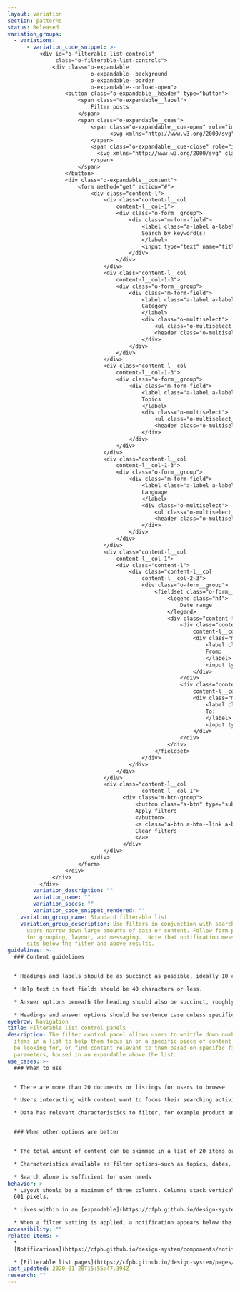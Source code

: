 ```yaml
---
layout: variation
section: patterns
status: Released
variation_groups:
  - variations:
      - variation_code_snippet: >-
          <div id="o-filterable-list-controls"
               class="o-filterable-list-controls">
              <div class="o-expandable
                          o-expandable--background
                          o-expandable--border
                          o-expandable--onload-open">
                  <button class="o-expandable__header" type="button">
                      <span class="o-expandable__label">
                          Filter posts
                      </span>
                      <span class="o-expandable__cues">
                          <span class="o-expandable__cue-open" role="img" aria-label="Show filters">
                                <svg xmlns="http://www.w3.org/2000/svg" class="cf-icon-svg cf-icon-svg--plus-round" viewBox="0 0 17 20.4"><path d="M16.416 10.283A7.917 7.917 0 1 1 8.5 2.366a7.916 7.916 0 0 1 7.916 7.917zm-2.958.01a.792.792 0 0 0-.792-.792H9.284V6.12a.792.792 0 1 0-1.583 0V9.5H4.32a.792.792 0 0 0 0 1.584H7.7v3.382a.792.792 0 0 0 1.583 0v-3.382h3.382a.792.792 0 0 0 .792-.791z"/></svg>
                          </span>
                          <span class="o-expandable__cue-close" role="img" aria-label="Hide filters">
                            <svg xmlns="http://www.w3.org/2000/svg" class="cf-icon-svg cf-icon-svg--minus-round" viewBox="0 0 17 20.4"><path d="M16.416 10.283A7.917 7.917 0 1 1 8.5 2.366a7.916 7.916 0 0 1 7.916 7.917zm-2.958.01a.792.792 0 0 0-.792-.792H4.32a.792.792 0 0 0 0 1.583h8.346a.792.792 0 0 0 .792-.791z"/></svg>
                          </span>
                      </span>
                  </button>
                  <div class="o-expandable__content">
                      <form method="get" action="#">
                          <div class="content-l">
                              <div class="content-l__col
                                  content-l__col-1">
                                  <div class="o-form__group">
                                      <div class="m-form-field">
                                          <label class="a-label a-label--heading" for="o-filterable-list-controls_title">
                                          Search by keyword(s)
                                          </label>
                                          <input type="text" name="title" id="o-filterable-list-controls_title" class="a-text-input a-text-input--full" maxlength="250">
                                      </div>
                                  </div>
                              </div>
                              <div class="content-l__col
                                  content-l__col-1-3">
                                  <div class="o-form__group">
                                      <div class="m-form-field">
                                          <label class="a-label a-label--heading" for="o-filterable-list-controls_categories">
                                          Category
                                          </label>
                                          <div class="o-multiselect">
                                              <ul class="o-multiselect__choices"></ul>
                                              <header class="o-multiselect__header"><input class="o-multiselect__search a-text-input" type="text" placeholder="Select up to five" id="o-filterable-list-controls_categories" autocomplete="off"></header>
                                          </div>
                                      </div>
                                  </div>
                              </div>
                              <div class="content-l__col
                                  content-l__col-1-3">
                                  <div class="o-form__group">
                                      <div class="m-form-field">
                                          <label class="a-label a-label--heading" for="o-filterable-list-controls_topics">
                                          Topics
                                          </label>
                                          <div class="o-multiselect">
                                              <ul class="o-multiselect__choices"></ul>
                                              <header class="o-multiselect__header"><input class="o-multiselect__search a-text-input" type="text" placeholder="Select up to five" id="o-filterable-list-controls_topics" autocomplete="off"></header>
                                          </div>
                                      </div>
                                  </div>
                              </div>
                              <div class="content-l__col
                                  content-l__col-1-3">
                                  <div class="o-form__group">
                                      <div class="m-form-field">
                                          <label class="a-label a-label--heading" for="o-filterable-list-controls_language">
                                          Language
                                          </label>
                                          <div class="o-multiselect">
                                              <ul class="o-multiselect__choices"></ul>
                                              <header class="o-multiselect__header"><input class="o-multiselect__search a-text-input" type="text" placeholder="Select up to five" id="o-filterable-list-controls_language" autocomplete="off"></header>
                                          </div>
                                      </div>
                                  </div>
                              </div>
                              <div class="content-l__col
                                  content-l__col-1">
                                  <div class="content-l">
                                      <div class="content-l__col
                                          content-l__col-2-3">
                                          <div class="o-form__group">
                                              <fieldset class="o-form__fieldset">
                                                  <legend class="h4">
                                                      Date range
                                                  </legend>
                                                  <div class="content-l">
                                                      <div class="content-l__col
                                                          content-l__col-1-2">
                                                          <div class="m-form-field">
                                                              <label class="a-label a-label--heading" for="o-filterable-list-controls_from-date">
                                                              From:
                                                              </label>
                                                              <input type="date" name="from_date" class="a-text-input a-text-input--full" placeholder="mm/dd/yyyy" data-type="date" id="o-filterable-list-controls_from-date">
                                                          </div>
                                                      </div>
                                                      <div class="content-l__col
                                                          content-l__col-1-2">
                                                          <div class="m-form-field">
                                                              <label class="a-label a-label--heading" for="o-filterable-list-controls_to-date">
                                                              To:
                                                              </label>
                                                              <input type="date" name="to_date" class="a-text-input a-text-input--full" placeholder="mm/dd/yyyy" data-type="date" id="o-filterable-list-controls_to-date">
                                                          </div>
                                                      </div>
                                                  </div>
                                              </fieldset>
                                          </div>
                                      </div>
                                  </div>
                              </div>
                              <div class="content-l__col
                                          content-l__col-1">
                                    <div class="m-btn-group">
                                        <button class="a-btn" type="submit">
                                        Apply filters
                                        </button>
                                        <a class="a-btn a-btn--link a-btn--warning" href="#">
                                        Clear filters
                                        </a>
                                    </div>
                              </div>
                          </div>
                      </form>
                  </div>
              </div>
          </div>
        variation_description: ""
        variation_name: ""
        variation_specs: ""
        variation_code_snippet_rendered: ""
    variation_group_name: Standard filterable list
    variation_group_description: Use filters in conjunction with search to help
      users narrow down large amounts of data or content. Follow form patterns
      for grouping, layout, and messaging.  Note that notification messaging
      sits below the filter and above results.
guidelines: >-
  ### Content guidelines


  * Headings and labels should be as succinct as possible, ideally 10 characters or less. Do not use a colon or other punctuation after the heading.

  * Help text in text fields should be 40 characters or less.

  * Answer options beneath the heading should also be succinct, roughly 25 characters or less.

  * Headings and answer options should be sentence case unless specifically proper nouns or titles.
eyebrow: Navigation
title: Filterable list control panels
description: The filter control panel allows users to whittle down number of
  items in a list to help them focus in on a specific piece of content they may
  be looking for, or find content relevant to them based on specific filter
  parameters, housed in an expandable above the list.
use_cases: >-
  ### When to use


  * There are more than 20 documents or listings for users to browse 

  * Users interacting with content want to focus their searching activities on this specific group of content, rather than using the general site search

  * Data has relevant characteristics to filter, for example product and issue for complaint data, location and property type for HMDA, date range and categories for articles


  ### When other options are better


  * The total amount of content can be skimmed in a list of 20 items or less

  * Characteristics available as filter options—such as topics, dates, and categories—are not relevant to the content

  * Search alone is sufficient for user needs
behavior: >-
  * Layout should be a maximum of three columns. Columns stack vertically below
  601 pixels.

  * Lives within in an [expandable](https://cfpb.github.io/design-system/components/expandables) allowing controls to be hidden when not in use or needed. The filterable list is expanded on page load. 

  * When a filter setting is applied, a notification appears below the panel indicating number of results or errors.
accessibility: ""
related_items: >-
  *
  [Notifications](https://cfpb.github.io/design-system/components/notifications)

  * [Filterable list pages](https://cfpb.github.io/design-system/pages/filterable-list-pages)
last_updated: 2020-01-28T15:55:47.394Z
research: ""
---
```

